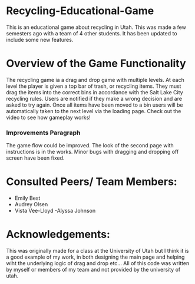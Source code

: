 # Recycling-Educational-Game

This is an educational game about recycling in Utah. This was made a few semesters ago with a team of 4 other students. It has been updated to include some new features.


# Overview of the Game Functionality 

The recycling game ia a drag and drop game with multiple levels. At each level the player is given a top bar of trash, or recycling items.
They must drag the items into the correct bins in accordance with the Salt Lake City recycling rules. Users are notified if they make a wrong decision and are asked to try again. 
Once all items have been moved to a bin users will be automatically taken to the next level via the loading page. Check out the video to see how gameplay works!

### Improvements Paragraph

The game flow could be improved. The look of the second page with instructions is in the works. Minor bugs with dragging and dropping off screen have been fixed. 

# Consulted Peers/ Team Members:
 - Emily Best 
 - Audrey Olsen
 - Vista Vee-Lloyd
 -Alyssa Johnson

# Acknowledgements:

This was originally made for a class at the University of Utah but I think it is a good example of my work, in both designing the main page and helping wiht the underlying logic of drag and drop etc...
All of this code was written by myself or members of my team and not provided by the university of utah. 
